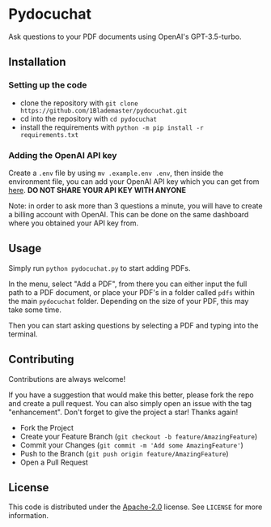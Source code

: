 # Pydocuchat

Ask questions to your PDF documents using OpenAI's GPT-3.5-turbo.

## Installation

### Setting up the code

- clone the repository with `git clone https://github.com/1Blademaster/pydocuchat.git`
- cd into the repository with `cd pydocuchat`
- install the requirements with `python -m pip install -r requirements.txt`

### Adding the OpenAI API key

Create a `.env` file by using `mv .example.env .env`, then inside the environment file, you can add your OpenAI API key which you can get from [here](https://platform.openai.com/account/api-keys). **DO NOT SHARE YOUR API KEY WITH ANYONE**

Note: in order to ask more than 3 questions a minute, you will have to create a billing account with OpenAI. This can be done on the same dashboard where you obtained your API key from.

## Usage

Simply run `python pydocuchat.py` to start adding PDFs.

In the menu, select "Add a PDF", from there you can either input the full path to a PDF document, or place your PDF's in a folder called `pdfs` within the main `pydocuchat` folder. Depending on the size of your PDF, this may take some time.

Then you can start asking questions by selecting a PDF and typing into the terminal.

## Contributing

Contributions are always welcome!

If you have a suggestion that would make this better, please fork the repo and create a pull request. You can also simply open an issue with the tag "enhancement". Don't forget to give the project a star! Thanks again!

- Fork the Project
- Create your Feature Branch (`git checkout -b feature/AmazingFeature`)
- Commit your Changes (`git commit -m 'Add some AmazingFeature'`)
- Push to the Branch (`git push origin feature/AmazingFeature`)
- Open a Pull Request

## License

This code is distributed under the [Apache-2.0](https://choosealicense.com/licenses/apache-2.0/) license. See `LICENSE` for more information.
